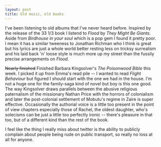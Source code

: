 ```yaml
---
layout: post
title: Old music, old books
---
```


I've been listening to  old albums that I've never heard before. Inspired by the release of the 33 1/3 book I listend to _Flood_ by _They Might Be Giants_. Aside from _Birdhouse in your soul_ which is a pop gem I found it pretty  poor. I mean it has a similar tweeness to Jonathan Richman who I think is great but his lyrics are just a whole world better resting less on tricksy surrealism and his laid back 'n' loose style is much more up my street than the fussily precise arrangements on _Flood_.

<s>Nearly finished</s> Finished Barbara Kingsolver's _The Poisonwood Bible_ this week. I picked it up from Emma's read pile -- I wanted to read _Flight Behaviour_ but figured I should start with the one we had in the house. I'm not a huge one for the family-saga kind of novel but boy is this one good. The way Kingsolver draws parallels between the abusive religious paternalism of the missionary Nathan Price with the horrors of colonialism and later the post-colonial settlement of Mobutu's regime in Zaire is super effective. Occasionally the authorial voice is a little too present in the point of view chapters especially those of Rachel, the oldest daughter, who's solecisms can be just a little too perfectly ironic -- there's pleasure in that too, but of a different kind than the rest of the book.

I feel like the thing I really miss about twitter is the ability to publicly complain about people being rude on public transport, so really no loss at all for anyone.